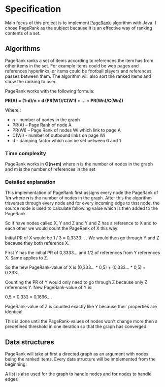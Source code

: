 
# Specification

Main focus of this project is to implement [PageRank](http://en.wikipedia.org/wiki/PageRank)-algorithm with Java.
I chose PageRank as the subject because it is an effective way of ranking contents of a set. 

## Algorithms
PageRank ranks a set of items according to references the item has from other items in the set. For example items could be web pages and
references hyperlinks, or items could be football players and references passes between them.
The algorithm will also sort the ranked items and show the ranking to user.

PageRank works with the following formula:

**PR(A) = (1-d)/n + d (PR(W1)/C(W1) + ... + PR(Wn)/C(Wn))**

Where :
 - n - number of nodes in the graph
 - PR(A) – Page Rank of node A
 - PR(Wi) – Page Rank of nodes Wi which link to page A
 - C(Wi) - number of outbound links on page Wi
 - d - damping factor which can be set between 0 and 1
 

### Time complexity
PageRank works in **O(n+m)** where n is the number of nodes in the graph and m is the number of references in the set


### Detailed explanation

This implementation of PageRank first assigns every node the PageRank of 1/**n** where **n** is the number of nodes in the 
graph. After this the algorithm traverses through every node and for every incoming edge to that node, the source node is used
to calculate following value which is then added to the PageRank.

So if have nodes called X, Y and Z and Y and Z has a reference to X and to each other we would count the PageRank of X this way:

Initial PR of X would be 1 / 3 = 0,3333... . We would then go through Y and Z because they both reference X. 

First Y has the initial PR of 0,3333... and 1/2 of references from Y references X. Same applies to Z. 

So the new PageRank-value of X is (0,333... * 0,5)  +  (0,333... * 0,5) = 0.333...

Counting the PR of Y would only need to go through Z because only Z references Y. New PageRank-value of Y is:

0,5 * 0,333 = 0,1666....

PageRank-value of Z is counted exactly like Y because their properties are identical.

This is done until the PageRank-values of nodes won't change more then a predefined threshold in one iteration so that the graph has converged.
  


## Data structures
PageRank will take at first a directed graph as an argument with nodes being the ranked items. Every data structure will be
implemented from the beginning. 

A list is also used for the graph to handle nodes and for nodes to handle edges
